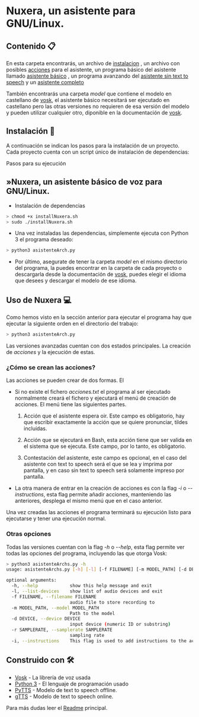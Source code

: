 # Nuxera, un asistente para GNU/Linux.


##  Contenido 📋

En esta carpeta encontrarás, un archivo de [instalacion](https://github.com/UzuRodri95/voiceProject/blob/main/nuxera/installNuxera.sh) , un archivo con posibles [acciones](https://github.com/UzuRodri95/voiceProject/blob/main/nuxera/acciones.txt) para el asistente, un programa básico del asistente llamado [asistente básico](https://github.com/UzuRodri95/voiceProject/blob/main/nuxera/asistenteBasico.py) , un programa avanzando del [asistente sin text to speech](https://github.com/UzuRodri95/voiceProject/blob/main/nuxera/asistenteArchswtoTtS.py) y un [asistente completo](https://github.com/UzuRodri95/voiceProject/blob/main/nuxera/asistenteArchs.py)

También encontrarás una carpeta *model* que contiene el modelo en castellano de [vosk](https://alphacephei.com/vosk/models), el asistente básico necesitará ser ejecutado en castellano pero las otras versiones no requieren de esa versión del modelo y pueden utilizar cualquier otro, diponible en la documentación de [vosk](https://alphacephei.com/vosk/models).

## Instalación 🔧

A continuación se indican los pasos para la instalación de un proyecto. Cada proyecto cuenta con un script único de instalación de dependencias:

Pasos para su ejecución

## »Nuxera, un asistente básico de voz para GNU/Linux.

* Instalación de dependencias

```Bash
> chmod +x installNuxera.sh
> sudo ./installNuxera.sh
```

* Una vez instaladas las dependencias, simplemente ejecuta con Python 3 el programa deseado:

```Bash 
> python3 asistenteArch.py
```
* Por último, asegurate de tener la carpeta *model* en el mismo directorio del programa, la puedes encontrar en la carpeta de cada proyecto o descargarla desde la documentación de [vosk](https://alphacephei.com/vosk/models), puedes elegir el idioma que desees y descargar el modelo de ese idioma.


## Uso de Nuxera 💻

Como hemos visto en la sección anterior para ejecutar el programa hay que ejecutar la siguiente orden en el directorio del trabajo:

```Bash 
> python3 asistenteArch.py
```
Las versiones avanzadas cuentan con dos estados principales. La creación de *acciones* y la ejecución de estas.

### ¿Cómo se crean las acciones?

Las acciones se pueden crear de dos formas. El

* Si no existe el fichero *acciones.txt* el programa al ser ejecutado normalmente creará el fichero y ejecutará el menú de creación de acciones. El menú tiene las siguientes partes.

    1) Acción que el asistente espera oir. Este campo es obligatorio, hay que escribir exactamente la acción que se quiere pronunciar, tildes incluídas.

    2) Acción que se ejecutará en Bash, esta acción tiene que ser valida en el sistema que se ejecuta. Este campo, por lo tanto, es obligatorio.

    3) Contestación del asistente, este campo es opcional, en el caso del asistente con text to speech será el que se lea y imprima por pantalla, y en caso sin text to speech será solamente impreso por pantalla.

* La otra manera de entrar en la creación de acciones es con la flag *-i* o *--instructions*, esta flag permite añadir acciones, manteniendo las anteriores, desplega el mismo menú que en el caso anterior.

Una vez creadas las acciones el programa terminará su ejecución listo para ejecutarse y tener una ejecución normal.

### Otras opciones 

Todas las versiones cuentan con la flag *-h* o *--help*, esta flag permite ver todas las opciones del programa, incluyendo las que otorga Vosk:

```Bash
> python3 asistenteArchs.py -h
usage: asistenteArchs.py [-h] [-l] [-f FILENAME] [-m MODEL_PATH] [-d DEVICE] [-r SAMPLERATE] [-i]

optional arguments:
  -h, --help            show this help message and exit
  -l, --list-devices    show list of audio devices and exit
  -f FILENAME, --filename FILENAME
                        audio file to store recording to
  -m MODEL_PATH, --model MODEL_PATH
                        Path to the model
  -d DEVICE, --device DEVICE
                        input device (numeric ID or substring)
  -r SAMPLERATE, --samplerate SAMPLERATE
                        sampling rate
  -i, --instructions    This flag is used to add instructions to the actions file
```
## Construido con 🛠️

* [Vosk](https://alphacephei.com/vosk/) - La librería de voz usada
* [Python 3](https://docs.python.org/3/) - El lenguaje de programación usado
* [PyTTS](https://pypi.org/project/pyttsx3/) - Modelo de text to speech offline.
* [gTTS](https://gtts.readthedocs.io/en/latest/) - Modelo de text to speech online.

Para más dudas leer el [Readme](https://github.com/UzuRodri95/voiceProject) principal.
